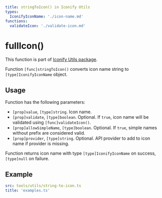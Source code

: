 ```yaml
title: stringToIcon() in Iconify Utils
types:
  IconifyIconName: './icon-name.md'
functions:
  validateIcon: './validate-icon.md'
```

# fullIcon()

This function is part of [Iconify Utils package](./index.md).

Function `[func]stringToIcon()` converts icon name string to `[type]IconifyIconName` object.

## Usage

Function has the following parameters:

- `[prop]value`, `[type]string`. Icon name.
- `[prop]validate`, `[type]boolean`. Optional. If `true`, icon name will be validated using `[func]validateIcon()`.
- `[prop]allowSimpleName`, `[type]boolean`. Optional. If `true`, simple names without prefix are considered valid.
- `[prop]provider`, `[type]string`. Optional. API provider to add to icon name if provider is missing.

Function returns icon name with type `[type]IconifyIconName` on success, `[type]null` on failure.

## Example

```yaml
src: tools/utils/string-to-icon.ts
title: 'examples.ts'
```

